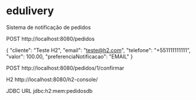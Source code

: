 # edulivery
Sistema de notificação de pedidos

POST
http://localhost:8080/pedidos

{
"cliente": "Teste H2",
"email": "teste@h2.com",
"telefone": "+551111111111",
"valor": 100.00,
"preferenciaNotificacao": "EMAIL"
}

POST
http://localhost:8080/pedidos/1/confirmar

H2
http://localhost:8080/h2-console/

JDBC URL
jdbc:h2:mem:pedidosdb